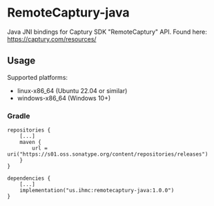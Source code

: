 # RemoteCaptury-java
Java JNI bindings for Captury SDK "RemoteCaptury" API. Found here: https://captury.com/resources/

## Usage
Supported platforms:
- linux-x86_64 (Ubuntu 22.04 or similar)
- windows-x86_64 (Windows 10+)

### Gradle
```
repositories {
    [...]
    maven {
        url = uri("https://s01.oss.sonatype.org/content/repositories/releases")
    }
}

dependencies {
    [...]
    implementation("us.ihmc:remotecaptury-java:1.0.0")
}
```
